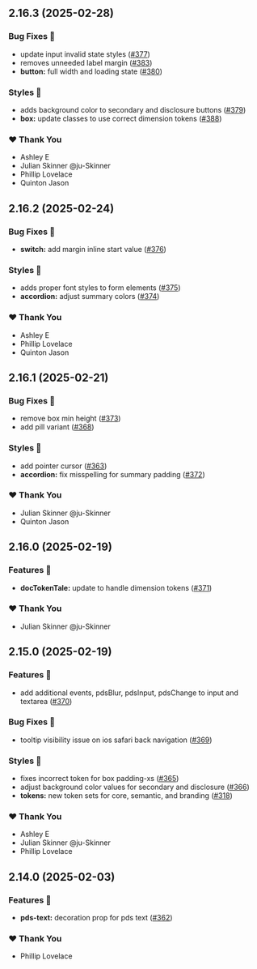 ## 2.16.3 (2025-02-28)

### Bug Fixes 🐛

- update input invalid state styles ([#377](https://github.com/Kajabi/pine/pull/377))
- removes unneeded label margin ([#383](https://github.com/Kajabi/pine/pull/383))
- **button:** full width and loading state ([#380](https://github.com/Kajabi/pine/pull/380))

### Styles 🎨

- adds background color to secondary and disclosure buttons ([#379](https://github.com/Kajabi/pine/pull/379))
- **box:** update classes to use correct dimension tokens ([#388](https://github.com/Kajabi/pine/pull/388))

### ❤️ Thank You

- Ashley E
- Julian Skinner @ju-Skinner
- Phillip Lovelace
- Quinton Jason

## 2.16.2 (2025-02-24)

### Bug Fixes 🐛

- **switch:** add margin inline start value ([#376](https://github.com/Kajabi/pine/pull/376))

### Styles 🎨

- adds proper font styles to form elements ([#375](https://github.com/Kajabi/pine/pull/375))
- **accordion:** adjust summary colors ([#374](https://github.com/Kajabi/pine/pull/374))

### ❤️  Thank You

- Ashley E
- Phillip Lovelace
- Quinton Jason

## 2.16.1 (2025-02-21)

### Bug Fixes 🐛

- remove box min height ([#373](https://github.com/Kajabi/pine/pull/373))
- add pill variant ([#368](https://github.com/Kajabi/pine/pull/368))

### Styles 🎨

- add pointer cursor ([#363](https://github.com/Kajabi/pine/pull/363))
- **accordion:** fix misspelling for summary padding ([#372](https://github.com/Kajabi/pine/pull/372))

### ❤️  Thank You

- Julian Skinner @ju-Skinner
- Quinton Jason

## 2.16.0 (2025-02-19)

### Features 🚀

- **docTokenTale:** update to handle dimension tokens ([#371](https://github.com/Kajabi/pine/pull/371))

### ❤️  Thank You

- Julian Skinner @ju-Skinner

## 2.15.0 (2025-02-19)

### Features 🚀

- add additional events, pdsBlur, pdsInput, pdsChange to input and textarea ([#370](https://github.com/Kajabi/pine/pull/370))

### Bug Fixes 🐛

- tooltip visibility issue on ios safari back navigation ([#369](https://github.com/Kajabi/pine/pull/369))

### Styles 🎨

- fixes incorrect token for box padding-xs ([#365](https://github.com/Kajabi/pine/pull/365))
- adjust background color values for secondary and disclosure ([#366](https://github.com/Kajabi/pine/pull/366))
- **tokens:** new token sets for core, semantic, and branding ([#318](https://github.com/Kajabi/pine/pull/318))

### ❤️  Thank You

- Ashley E
- Julian Skinner @ju-Skinner
- Phillip Lovelace

## 2.14.0 (2025-02-03)

### Features 🚀

- **pds-text:** decoration prop for pds text ([#362](https://github.com/Kajabi/pine/pull/362))

### ❤️  Thank You

- Phillip Lovelace